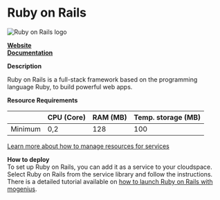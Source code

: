 ﻿---
sidebar_position: 27
---

# Ruby on Rails

![Ruby on Rails logo](https://api.mogenius.com/file/id/4b9a3e1b-611c-4592-b629-69c7360373aa)

**[Website](https://rubyonrails.org)**  
**[Documentation](https://guides.rubyonrails.org)**  

**Description**

Ruby on Rails is a full-stack framework based on the programming language Ruby, to build powerful web apps.

**Resource Requirements**

||CPU (Core)|RAM (MB)  |Temp. storage (MB)|
|--|--|--|--|
| Minimum | 0,2 | 128 | 100 |

[Learn more about how to manage resources for services](./../cloud-management/resource-management.md)

**How to deploy**  
To set up Ruby on Rails, you can add it as a service to your cloudspace. Select Ruby on Rails from the service library and follow the instructions.  
There is a detailed tutorial available on [how to launch Ruby on Rails with mogenius](#).
